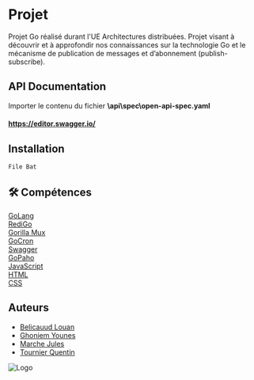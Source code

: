 

# Projet

Projet Go réalisé durant l'UE Architectures distribuées.
Projet visant à découvrir et à approfondir nos connaissances sur la technologie Go et le mécanisme de publication de messages et d’abonnement (publish-subscribe).

## API Documentation

Importer le contenu du fichier **\api\spec\open-api-spec.yaml**
#### https://editor.swagger.io/

## Installation

```bash
File Bat
```

## 🛠 Compétences
[GoLang](https://go.dev/doc/)   
[RediGo](https://github.com/gomodule/redigo)      
[Gorilla Mux](https://github.com/gorilla/mux)   
[GoCron](https://github.com/go-co-op/gocron)   
[Swagger](https://swagger.io/)   
[GoPaho](https://github.com/eclipse/paho.mqtt.golang)   
[JavaScript](https://developer.mozilla.org/fr/docs/Web/JavaScript)   
[HTML](https://developer.mozilla.org/fr/docs/Web/HTML)   
[CSS](https://developer.mozilla.org/fr/docs/Web/CSS)


## Auteurs

- [Belicauud Louan](https://github.com/louanbel)
- [Ghoniem Younes](https://github.com/Dhoulnoun)
- [Marche Jules](https://github.com/julesmarche)
- [Tournier Quentin](https://github.com/QuentinTournier40)


![Logo](https://www.imt-atlantique.fr/sites/default/files/ecole/IMT_Atlantique_logo.png)

